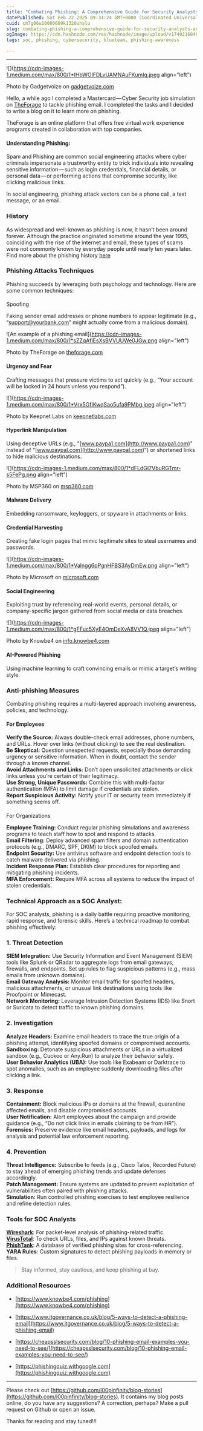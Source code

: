 ```yaml
---
title: "Combating Phishing: A Comprehensive Guide for Security Analysts and Employees"
datePublished: Sat Feb 22 2025 09:34:24 GMT+0000 (Coordinated Universal Time)
cuid: cm7g06u10000609k1320uhslu
slug: combating-phishing-a-comprehensive-guide-for-security-analysts-and-employees
ogImage: https://cdn.hashnode.com/res/hashnode/image/upload/v1740216848434/8068e2c6-ab9b-45e9-a68f-7acfbc8c3ac9.jpeg
tags: soc, phishing, cybersecurity, blueteam, phishing-awareness

---
```


---

![](https://cdn-images-1.medium.com/max/800/1*IHbWOlFDLvUAMNAuFKumIg.jpeg align="left")

Photo by Gadgetvoize on [gadgetvoize.com](https://www.gadgetvoize.com/wp-content/uploads/2020/02/malware-2.jpg)

Hello, a while ago I completed a Mastercard — Cyber Security job simulation on [TheForage](https://www.theforage.com/) to tackle phishing email. I completed the tasks and I decided to write a blog on it to learn more on phishing. 

TheForage is an online platform that offers free virtual work experience programs created in collaboration with top companies. 

#### Understanding Phishing:

Spam and Phishing are common social engineering attacks where cyber criminals impersonate a trustworthy entity to trick individuals into revealing sensitive information — such as login credentials, financial details, or personal data — or performing actions that compromise security, like clicking malicious links. 

In social engineering, phishing attack vectors can be a phone call, a text message, or an email.

### History

As widespread and well-known as phishing is now, it hasn’t been around forever. Although the practice originated sometime around the year 1995, coinciding with the rise of the internet and email, these types of scams were not commonly known by everyday people until nearly ten years later. Find more about the phishing history [here](https://www.phishing.org/history-of-phishing)

### Phishing Attacks Techniques

Phishing succeeds by leveraging both psychology and technology. Here are some common techniques:

####   
Spoofing

Faking sender email addresses or phone numbers to appear legitimate (e.g., “[support@yourbank.com](mailto:support@yourbank.com)” might actually come from a malicious domain).

![An example of a phishing email](https://cdn-images-1.medium.com/max/800/1*sZZqAflEsXsBVVUUWe0JGw.png align="left")

Photo by TheForage on [theforage.com](https://cdn.theforage.com/vinternships/companyassets/mfxGwGDp6WkQmtmTf/yW72wwdbM42ys4WXg/1661928223002/Screen%20Shot%202022-08-30%20at%204.28.55%20pm.png)

#### Urgency and Fear

Crafting messages that pressure victims to act quickly (e.g., “Your account will be locked in 24 hours unless you respond”).

![](https://cdn-images-1.medium.com/max/800/1*Vrx5GfIKwqSao5ufa9PMbg.jpeg align="left")

Photo by Keepnet Labs on [keepnetlabs.com](https://timely-benefit-e63d540317.media.strapiapp.com/phishing_email_often_includes_urgency_or_threat_language_5949dd0acd.jpg)

#### Hyperlink Manipulation

Using deceptive URLs (e.g., "[www.paypa1.com](http://www.paypa1.com)" instead of "[www.paypal.com](http://www.paypal.com)") or shortened links to hide malicious destinations.

![](https://cdn-images-1.medium.com/max/800/1*dFLdGI7VbuRGTmr-s5FePg.png align="left")

Photo by MSP360 on [msp360.com](https://www.msp360.com/resources/wp-content/uploads/2019/06/Link-Manipulation-1.png)

#### Malware Delivery

Embedding ransomware, keyloggers, or spyware in attachments or links.

#### Credential Harvesting

Creating fake login pages that mimic legitimate sites to steal usernames and passwords.

![](https://cdn-images-1.medium.com/max/800/1*Valngg6pPgnHFBS3AyDmEw.png align="left")

Photo by Microsoft on [microsoft.com](https://www.microsoft.com/en-us/security/blog/wp-content/uploads/2021/08/Fig6_openredirect.png)

#### Social Engineering

Exploiting trust by referencing real-world events, personal details, or company-specific jargon gathered from social media or data breaches.

![](https://cdn-images-1.medium.com/max/800/1*gFFuc5XyE4OmDeXvA8VV1Q.jpeg align="left")

Photo by Knowbe4 on [info.knowbe4.com](https://info.knowbe4.com/hs-fs/hub/241394/file-26212286.jpg?hsLang=en)

#### AI-Powered Phishing

Using machine learning to craft convincing emails or mimic a target’s writing style.

### Anti-phishing Measures

Combating phishing requires a multi-layered approach involving awareness, policies, and technology. 

#### For Employees

  
**Verify the Source:** Always double-check email addresses, phone numbers, and URLs. Hover over links (without clicking) to see the real destination.  
**Be Skeptical:** Question unexpected requests, especially those demanding urgency or sensitive information. When in doubt, contact the sender through a known channel.  
**Avoid Attachments and Links:** Don’t open unsolicited attachments or click links unless you’re certain of their legitimacy.  
**Use Strong, Unique Passwords:** Combine this with multi-factor authentication (MFA) to limit damage if credentials are stolen.  
**Report Suspicious Activity:** Notify your IT or security team immediately if something seems off.

####   
For Organizations

  
**Employee Training:** Conduct regular phishing simulations and awareness programs to teach staff how to spot and respond to attacks.  
**Email Filtering:** Deploy advanced spam filters and domain authentication protocols (e.g., DMARC, SPF, DKIM) to block spoofed emails.  
**Endpoint Security:** Use antivirus software and endpoint detection tools to catch malware delivered via phishing.  
**Incident Response Plan:** Establish clear procedures for reporting and mitigating phishing incidents.  
**MFA Enforcement:** Require MFA across all systems to reduce the impact of stolen credentials.

### Technical Approach as a SOC Analyst:

For SOC analysts, phishing is a daily battle requiring proactive monitoring, rapid response, and forensic skills. Here’s a technical roadmap to combat phishing effectively:

### 1\. Threat Detection

**SIEM Integration:** Use Security Information and Event Management (SIEM) tools like Splunk or QRadar to aggregate logs from email gateways, firewalls, and endpoints. Set up rules to flag suspicious patterns (e.g., mass emails from unknown domains).  
**Email Gateway Analysis:** Monitor email traffic for spoofed headers, malicious attachments, or unusual link destinations using tools like Proofpoint or Mimecast.  
**Network Monitoring:** Leverage Intrusion Detection Systems (IDS) like Snort or Suricata to detect traffic to known phishing domains.

### 2\. Investigation

**Analyze Headers:** Examine email headers to trace the true origin of a phishing attempt, identifying spoofed domains or compromised accounts.  
**Sandboxing:** Detonate suspicious attachments or URLs in a virtualized sandbox (e.g., Cuckoo or Any.Run) to analyze their behavior safely.  
**User Behavior Analytics (UBA):** Use tools like Exabeam or Darktrace to spot anomalies, such as an employee suddenly downloading files after clicking a link.

### 3\. Response

**Containment:** Block malicious IPs or domains at the firewall, quarantine affected emails, and disable compromised accounts.  
**User Notification:** Alert employees about the campaign and provide guidance (e.g., “Do not click links in emails claiming to be from HR”).  
**Forensics:** Preserve evidence like email headers, payloads, and logs for analysis and potential law enforcement reporting.

### 4\. Prevention

**Threat Intelligence:** Subscribe to feeds (e.g., Cisco Talos, Recorded Future) to stay ahead of emerging phishing trends and update defenses accordingly.  
**Patch Management:** Ensure systems are updated to prevent exploitation of vulnerabilities often paired with phishing attacks.  
**Simulation:** Run controlled phishing exercises to test employee resilience and refine detection rules.

### Tools for SOC Analysts

  
[**Wireshark**](https://www.wireshark.org/): For packet-level analysis of phishing-related traffic.  
[**VirusTotal**](https://www.virustotal.com/gui/home/url): To check URLs, files, and IPs against known threats.  
[**PhishTank**](https://phishtank.org/): A database of verified phishing sites for cross-referencing.  
**YARA Rules**: Custom signatures to detect phishing payloads in memory or files.

> Stay informed, stay cautious, and keep phishing at bay.

### Additional Resources

* [https://www.knowbe4.com/phishing](https://www.knowbe4.com/phishing)
    
* [https://www.itgovernance.co.uk/blog/5-ways-to-detect-a-phishing-email](https://www.itgovernance.co.uk/blog/5-ways-to-detect-a-phishing-email)
    
* [https://cheapsslsecurity.com/blog/10-phishing-email-examples-you-need-to-see/](https://cheapsslsecurity.com/blog/10-phishing-email-examples-you-need-to-see/)
    
* [https://phishingquiz.withgoogle.com](https://phishingquiz.withgoogle.com)
    

---

Please check out [https://github.com/l00pinfinity/blog-stories](https://github.com/l00pinfinity/blog-stories). It contains my blog posts online, do you have any suggestions? A correction, perhaps? Make a pull request on Github or open an issue.

Thanks for reading and stay tuned!!!